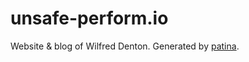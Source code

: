 # unsafe-perform.io

Website & blog of Wilfred Denton. Generated by [patina](https://github.com/wilfreddenton/patina).
